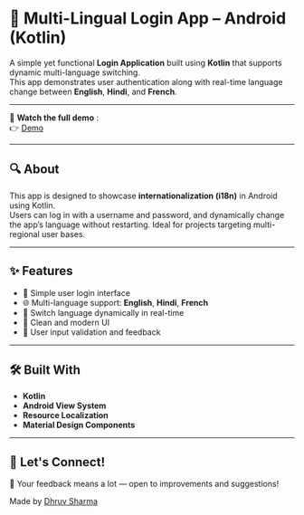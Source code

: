 # 📱 Multi-Lingual Login App – Android (Kotlin)

A simple yet functional **Login Application** built using **Kotlin** that supports dynamic multi-language switching.  
This app demonstrates user authentication along with real-time language change between **English**, **Hindi**, and **French**.

---

🎥 **Watch the full demo** :  
👉 [Demo](https://www.linkedin.com/posts/dhruv-sharma-020375267_androiddevelopment-kotlin-localization-activity-7339212764923498497-cUa-?utm_source=share&utm_medium=member_desktop&rcm=ACoAAEFfLNgBkAPAaS7_VdP6LGRPrv_dSNte_vc)

---

## 🔍 About

This app is designed to showcase **internationalization (i18n)** in Android using Kotlin.  
Users can log in with a username and password, and dynamically change the app’s language without restarting. Ideal for projects targeting multi-regional user bases.

---

## ✨ Features

- 🔐 Simple user login interface  
- 🌐 Multi-language support: **English**, **Hindi**, **French**  
- 🔁 Switch language dynamically in real-time  
- 📲 Clean and modern UI  
- 💾 User input validation and feedback

---

## 🛠️ Built With

- **Kotlin**
- **Android View System**
- **Resource Localization**
- **Material Design Components**

---

## 📢 Let's Connect!

💬 Your feedback means a lot — open to improvements and suggestions!

Made by [Dhruv Sharma](https://www.linkedin.com/in/dhruv-sharma-020375267/)

